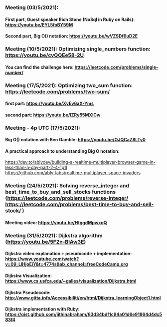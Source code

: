 ### Meeting (03/5/2021):  
#### First part, Guest speaker Rich Stone (NoSql in Ruby on Rails): https://youtu.be/EYL5foBY59M  
  
#### Second part, Big O() notation: https://youtu.be/wVZSDf6uD2E   

### Meeting (10/5/2021): Optimizing single_numbers function: https://youtu.be/cvQQEe58-2U  
#### You can find the challenge here: https://leetcode.com/problems/single-number/


### Meeting (17/5/2021): Optimizing two_sum function: https://leetcode.com/problems/two-sum/
#### first part: https://youtu.be/XyEv6aX-Yms
#### second part: https://youtu.be/lZRy55MXICw


### Meeting - 4p UTC (17/5/2021):  
#### Big O() notation with Ben Gamble: https://youtu.be/OJQCaZ8LTy0 
#### A practical approach to understanding Big O notation:
https://dev.to/ablydev/building-a-realtime-multiplayer-browser-game-in-less-than-a-day-part-2-4-1p1l  
https://github.com/ably-labs/realtime-multiplayer-space-invaders


### Meeting (24/5/2021): Solving reverse_integer and best_time_to_buy_and_sell_stocks functions (https://leetcode.com/problems/reverse-integer/     https://leetcode.com/problems/best-time-to-buy-and-sell-stock/ )
#### Meeting video: https://youtu.be/HtggdMpwxgQ  


### Meeting (31/5/2021): Dijkstra algorithm (https://youtu.be/5F2n-BlAw3E)
#### Dijkstra video explanation + pseudocode + implementation: https://www.youtube.com/watch?v=09_LlHjoEiY&t=4774s&ab_channel=freeCodeCamp.org
#### Dijkstra Visualization: https://www.cs.usfca.edu/~galles/visualization/Dijkstra.html
#### Dijkstra Pseudocode: http://www.gitta.info/Accessibiliti/en/html/Dijkstra_learningObject1.html
#### Dijkstra implementation with Ruby: https://gist.github.com/jithinabraham/63d34bdf1c94a01d6e91864d4dc583f4




